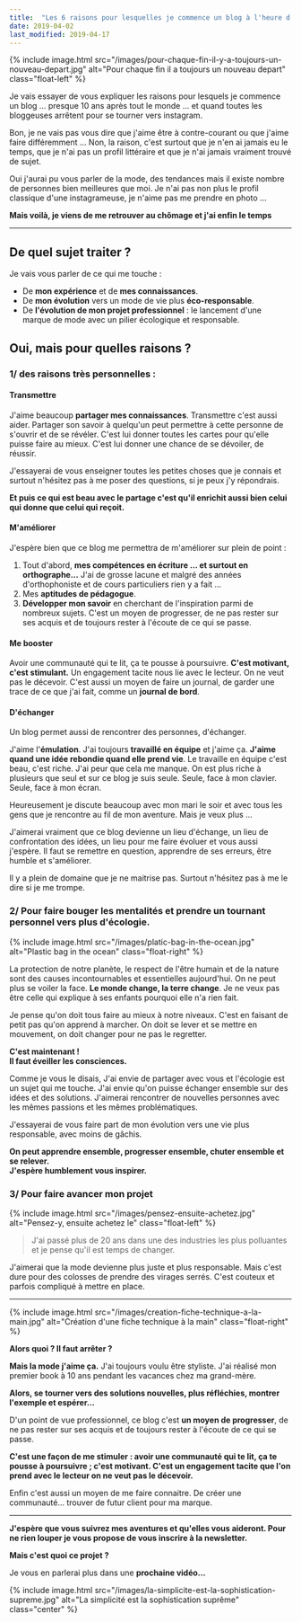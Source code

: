 ```yaml
---
title:  "Les 6 raisons pour lesquelles je commence un blog à l'heure d'Instagram"
date: 2019-04-02
last_modified: 2019-04-17
---
```


{% include image.html src="/images/pour-chaque-fin-il-y-a-toujours-un-nouveau-depart.jpg" alt="Pour chaque fin il a toujours un nouveau depart" class="float-left" %}

Je vais essayer de vous expliquer les raisons pour lesquels je commence un blog … presque 10 ans après tout le monde … et quand toutes les bloggeuses arrêtent pour se tourner vers instagram.

Bon, je ne vais pas vous dire que j'aime être à contre-courant ou que j'aime faire différemment … Non, la raison, c'est surtout que je n'en ai jamais eu le temps, que je n'ai pas un profil littéraire et que je n'ai jamais vraiment trouvé de sujet. 

Oui j'aurai pu vous parler de la mode, des tendances mais il existe nombre de personnes bien meilleures que moi. Je n'ai pas non plus le profil classique d'une instagrameuse, je n'aime pas me prendre en photo … 

**Mais voilà, je viens de me retrouver au chômage et j'ai enfin le temps**

---

## De quel sujet traiter ?

Je vais vous parler de ce qui me touche :

* De **mon expérience** et de **mes connaissances**.
* De **mon évolution** vers un mode de vie plus **éco-responsable**.
* De **l'évolution de mon projet professionnel** : le lancement d'une marque de mode avec un pilier écologique et responsable.

## Oui, mais pour quelles raisons ?

### 1/ des raisons très personnelles :

#### Transmettre

J'aime beaucoup **partager mes connaissances**.
Transmettre c'est aussi aider. Partager son savoir à quelqu'un peut permettre à cette personne de s'ouvrir et de se révéler. C'est lui donner toutes les cartes pour qu'elle puisse faire au mieux. C'est lui donner une chance de se dévoiler, de réussir. 

J'essayerai de vous enseigner toutes les petites choses que je connais et surtout n'hésitez pas à me poser des questions, si je peux j'y répondrais. 

**Et puis ce qui est beau avec le partage c'est qu'il enrichit aussi bien celui qui donne que celui qui reçoit.**

#### M'améliorer

J'espère bien que ce blog me permettra de m'améliorer sur plein de point :

1. Tout d'abord, **mes compétences en écriture … et surtout en orthographe…** J'ai de grosse lacune et malgré des années d'orthophoniste et de cours particuliers rien y a fait …
2. Mes **aptitudes de pédagogue**. 
3. **Développer mon savoir** en cherchant de l'inspiration parmi de nombreux sujets. C'est un moyen de progresser, de ne pas rester sur ses acquis et de toujours rester à l'écoute de ce qui se passe. 

#### Me booster

Avoir une communauté qui te lit, ça te pousse à poursuivre. **C'est motivant, c'est stimulant.** Un engagement tacite nous lie avec le lecteur. On ne veut pas le décevoir.
C'est aussi un moyen de faire un journal, de garder une trace de ce que j'ai fait, comme un **journal de bord**.

#### D'échanger

Un blog permet aussi de rencontrer des personnes, d'échanger.

J'aime l'**émulation**. J'ai toujours **travaillé en équipe** et j'aime ça. **J'aime quand une idée rebondie quand elle prend vie**. Le travaille en équipe c'est beau, c'est riche. J'ai peur que cela me manque.
On est plus riche à plusieurs que seul et sur ce blog je suis seule. Seule, face à mon clavier. Seule, face à mon écran.

Heureusement je discute beaucoup avec mon mari le soir et avec tous les gens que je rencontre au fil de mon aventure. Mais je veux plus … 

J'aimerai vraiment que ce blog devienne un lieu d'échange, un lieu de confrontation des idées, un lieu pour me faire évoluer et vous aussi j'espère. Il faut se remettre en question, apprendre de ses erreurs, être humble et s'améliorer.

Il y a plein de domaine que je ne maitrise pas. Surtout n'hésitez pas à me le dire si je me trompe.

### 2/ Pour faire bouger les mentalités et prendre un tournant personnel vers plus d'écologie.

{% include image.html src="/images/platic-bag-in-the-ocean.jpg" alt="Plastic bag in the ocean" class="float-right" %}

La protection de notre planète, le respect de l'être humain et de la nature sont des causes incontournables et essentielles aujourd'hui. On ne peut plus se voiler la face. **Le monde change, la terre change**. Je ne veux pas être celle qui explique à ses enfants pourquoi elle n'a rien fait.

Je pense qu'on doit tous faire au mieux à notre niveaux. C'est en faisant de petit pas qu'on apprend à marcher. On doit se lever et se mettre en mouvement, on doit changer pour ne pas le regretter.

**C'est maintenant !<br>Il faut éveiller les consciences.**

Comme je vous le disais, J'ai envie de partager avec vous et l'écologie est un sujet qui me touche. J'ai envie qu'on puisse échanger ensemble sur des idées et des solutions.
 J'aimerai rencontrer de nouvelles personnes avec les mêmes passions et les mêmes problématiques.

J'essayerai de vous faire part de mon évolution vers une vie plus responsable, avec moins de gâchis.

**On peut apprendre ensemble, progresser ensemble, chuter ensemble et se relever.<br>J'espère humblement vous inspirer.**

### 3/ Pour faire avancer mon projet

{% include image.html src="/images/pensez-ensuite-achetez.jpg" alt="Pensez-y, ensuite achetez le" class="float-left" %}

> J'ai passé plus de 20 ans dans une des industries les plus polluantes et je pense qu'il est temps de changer.

J'aimerai que la mode devienne plus juste et plus responsable. Mais c'est dure pour des colosses de prendre des virages serrés. C'est couteux et parfois compliqué à mettre en place.

---

{% include image.html src="/images/creation-fiche-technique-a-la-main.jpg" alt="Création d'une fiche technique à la main" class="float-right" %}

**Alors quoi ? Il faut arrêter ?**

**Mais la mode j'aime ça.**  J'ai toujours voulu être styliste. J'ai réalisé mon premier book à 10 ans pendant les vacances chez ma grand-mère.

**Alors, se tourner vers des solutions nouvelles, plus réfléchies, montrer l'exemple et espérer...**

D'un point de vue professionnel, ce blog c'est **un moyen de progresser**, de ne pas rester sur ses acquis et de toujours rester à l'écoute de ce qui se passe.

**C'est une façon de me stimuler : avoir une communauté qui te lit, ça te pousse à poursuivre ; c'est motivant. C'est un engagement tacite que l'on prend avec le lecteur on ne veut pas le décevoir.**

Enfin c'est aussi un moyen de me faire connaitre. De créer une communauté… trouver de futur client pour ma marque.

---

**J'espère que vous suivrez mes aventures et qu'elles vous aideront. Pour ne rien louper je vous propose de vous inscrire à la newsletter.**

**Mais c'est quoi ce projet ?**

Je vous en parlerai plus dans une **prochaine vidéo...**

{% include image.html src="/images/la-simplicite-est-la-sophistication-supreme.jpg" alt="La simplicité est la sophistication suprême" class="center" %}
